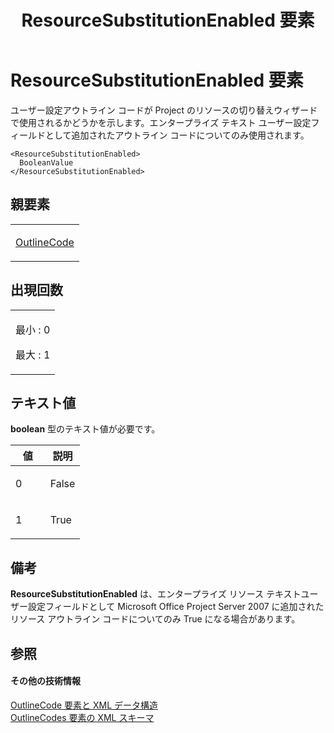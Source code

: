 ﻿---
title: ResourceSubstitutionEnabled 要素
TOCTitle: ResourceSubstitutionEnabled 要素
ms:assetid: 268bba0c-25fe-4d1b-b68f-87388ad411fa
ms:mtpsurl: https://msdn.microsoft.com/ja-jp/library/Bb968443(v=office.12)
ms:contentKeyID: 16733559
ms.date: 06/30/2008
mtps_version: v=office.12
ms.translationtype: HT
---

# ResourceSubstitutionEnabled 要素

ユーザー設定アウトライン コードが Project のリソースの切り替えウィザードで使用されるかどうかを示します。エンタープライズ テキスト ユーザー設定フィールドとして追加されたアウトライン コードについてのみ使用されます。

    <ResourceSubstitutionEnabled>
      BooleanValue
    </ResourceSubstitutionEnabled>

## 親要素

<table>
<colgroup>
<col style="width: 100%" />
</colgroup>
<tbody>
<tr class="odd">
<td><p><a href="outlinecode-element.md">OutlineCode</a></p></td>
</tr>
</tbody>
</table>


## 出現回数


<table>
<colgroup>
<col style="width: 100%" />
</colgroup>
<tbody>
<tr class="odd">
<td><p>最小 : 0</p>
<p>最大 : 1</p></td>
</tr>
</tbody>
</table>


## テキスト値

**boolean** 型のテキスト値が必要です。

<table>
<colgroup>
<col style="width: 50%" />
<col style="width: 50%" />
</colgroup>
<thead>
<tr class="header">
<th>値</th>
<th>説明</th>
</tr>
</thead>
<tbody>
<tr class="odd">
<td><p>0</p></td>
<td><p>False</p></td>
</tr>
<tr class="even">
<td><p>1</p></td>
<td><p>True</p></td>
</tr>
</tbody>
</table>


## 備考

**ResourceSubstitutionEnabled** は、エンタープライズ リソース テキストユーザー設定フィールドとして Microsoft Office Project Server 2007 に追加されたリソース アウトライン コードについてのみ True になる場合があります。

## 参照

#### その他の技術情報

[OutlineCode 要素と XML データ構造](outlinecode-elements-and-xml-structure.md)  
[OutlineCodes 要素の XML スキーマ](xml-schema-for-the-outlinecodes-element.md)

